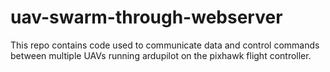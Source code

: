 # uav-swarm-through-webserver
This repo contains code used to communicate data and control commands between multiple UAVs running ardupilot on the pixhawk flight controller. 
